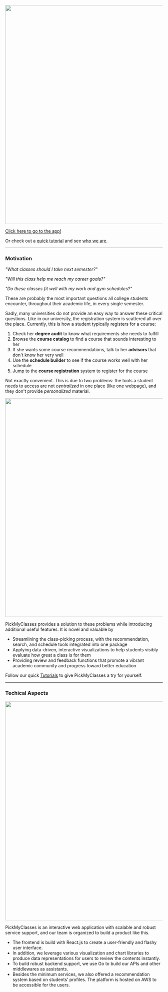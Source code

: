 <div align="center"><img width="700"  src="https://user-images.githubusercontent.com/33532467/164368367-d6be488a-6ee9-4701-8e28-2597cac61656.png"></div>

[Click here to go to the app!](https://www.pickmyclass.com/)

Or check out a [quick tutorial](/tutorials.md) and see [who we are](/about.md).

---

### Motivation

_"What classes should I take next semester?"_

_"Will this class help me reach my career goals?"_

_"Do these classes fit well with my work and gym schedules?"_

These are probably the most important questions all college students encounter, throughout their academic life, in every single semester.

Sadly, many universities do not provide an easy way to answer these critical questions. Like in our university, the registration system is scattered all over the place. Currently, this is how a student typically registers for a course:

1. Check her **degree audit** to know what requirements she needs to fulfill
2. Browse the **course catalog** to find a course that sounds interesting to her
3. If she wants some course recommendations, talk to her **advisors** that don't know her very well
4. Use the **schedule builder** to see if the course works well with her schedule
5. Jump to the **course registration** system to register for the course

Not exactly convenient. This is due to two problems: the tools a student needs to access are not _centralized_ in one place (like one webpage), and they don't provide _personalized_ material.

<div align="center"><img width="700"  src="https://user-images.githubusercontent.com/33532467/164365430-3c2bcff5-19be-4565-894e-5363f3a19510.png"></div>

PickMyClasses provides a solution to these problems while introducing additional useful features. It is novel and valuable by

- Streamlining the class-picking process, with the recommendation, search, and schedule tools integrated into one package
- Applying data-driven, interactive visualizations to help students visibly evaluate how great a class is for them
- Providing review and feedback functions that promote a vibrant academic community and progress toward better education

Follow our quick [Tutorials](/tutorials.md) to give PickMyClasses a try for yourself.

---

### Techical Aspects

<div align="center"><img width="700"  src="https://user-images.githubusercontent.com/33532467/164365661-79f3acda-a65a-403c-b3ed-5d848033a25a.png"></div>

PickMyClasses is an interactive web application with scalable and robust service support, and our team is organized to build a product like this.

- The frontend is build with React.js to create a user-friendly and flashy user interface.
- In addition, we leverage various visualization and chart libraries to produce data representations for users to review the contents instantly.
- To build robust backend support, we use Go to build our APIs and other middlewares as assistants.
- Besides the minimum services, we also offered a recommendation system based on students’ profiles. The platform is hosted on AWS to be accessible for the users.
